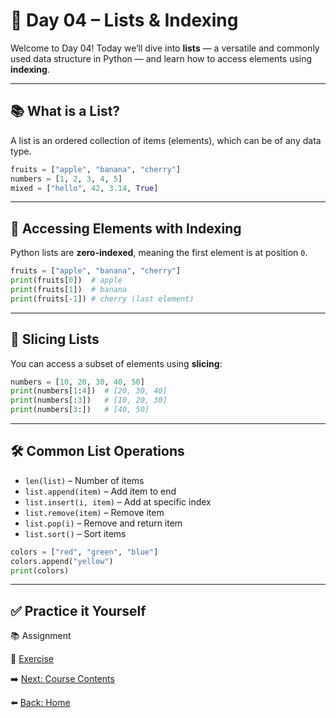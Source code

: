 # 📘 Day 04 – Lists & Indexing

Welcome to Day 04! Today we’ll dive into **lists** — a versatile and commonly used data structure in Python — and learn how to access elements using **indexing**.

---

## 📚 What is a List?
A list is an ordered collection of items (elements), which can be of any data type.

```python
fruits = ["apple", "banana", "cherry"]
numbers = [1, 2, 3, 4, 5]
mixed = ["hello", 42, 3.14, True]
```

---

## 🔢 Accessing Elements with Indexing
Python lists are **zero-indexed**, meaning the first element is at position `0`.

```python
fruits = ["apple", "banana", "cherry"]
print(fruits[0])  # apple
print(fruits[1])  # banana
print(fruits[-1]) # cherry (last element)
```

---

## 🔁 Slicing Lists
You can access a subset of elements using **slicing**:

```python
numbers = [10, 20, 30, 40, 50]
print(numbers[1:4])  # [20, 30, 40]
print(numbers[:3])   # [10, 20, 30]
print(numbers[3:])   # [40, 50]
```

---

## 🛠️ Common List Operations

- `len(list)` – Number of items
- `list.append(item)` – Add item to end
- `list.insert(i, item)` – Add at specific index
- `list.remove(item)` – Remove item
- `list.pop(i)` – Remove and return item
- `list.sort()` – Sort items

```python
colors = ["red", "green", "blue"]
colors.append("yellow")
print(colors)
```

---

## ✅ Practice it Yourself

📚 Assignment

🧠 [Exercise](./exercise.md)

➡️ [Next: Course Contents](../CourseContents.md)

⬅️ [Back: Home](../index.md)
